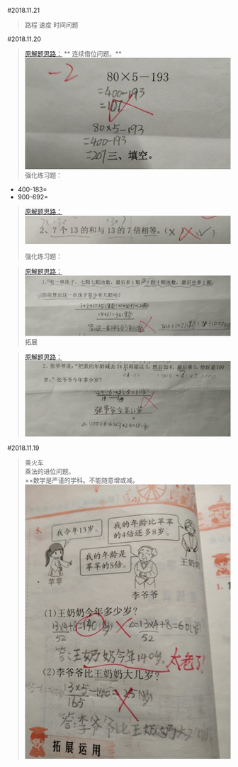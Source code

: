 #2018.11.21

> 路程 速度 时间问题

#2018.11.20

>[原解题思路：](#a)
>** 连续借位问题。**
![](/assets/20181120.jpg)
> 强化练习题：
* 400-183=      
* 900-692=
<a id="201811201"></a>
> [原解题思路：](#)
![](/assets/20181120_2.jpg)
>
>强化练习题：

> [原解题思路：](#b)
![](/assets/20181120_3.jpg)
>拓展

>[原解题思路：](#201811203)
![](/assets/20181120_4.jpg)

#2018.11.19
> 乘火车  
> 乘法的进位问题。  
> ××数学是严谨的学科。不能随意增或减。  
> ![](/assets/IMG_1.jpg)



